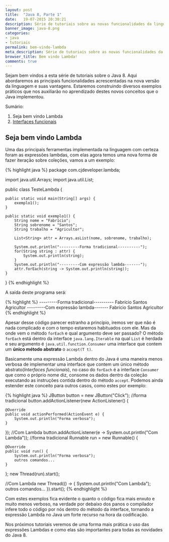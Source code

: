 ```yaml
---
layout: post
title:  "Java 8, Parte 1"
date:   19-07-2015 20:30:21  
description: Série de tutoriais sobre as novas funcionalidades da linguagem de programação Java, nesta primeira parte iremos entender como funcionam as expressões Lambdas.
banner_image: java-8.png
categories:
- java
- tutoriais
permalink: bem-vindo-lambda
meta_description: Série de tutoriais sobre as novas funcionalidades da linguagem de programação Java, nesta primeira parte iremos entender como funcionam as expressões Lambdas.
browser_title: Bem vindo Lambda!
comments: true
---
```

Sejam bem vindos a esta série de tutoriais sobre o Java 8. Aqui abordaremos as principais funcionalidades acrescentadas na nova versão da linguagem e suas vantagens. Estaremos construindo diversos exemplos práticos que nos auxiliarão no aprendizado destes novos conceitos que o Java implementou.

Sumário:

1. Seja bem vindo Lambda
2. [Interfaces funcionais](http://caiquejhones.github.io/)

## Seja bem vindo Lambda

Uma das principais ferramentas implementada na linguagem com certeza foram as expressões lambdas, com elas agora temos uma nova forma de fazer iteração sobre coleções, vamos a um exemplo:

{% highlight java %}
package com.cjdeveloper.lambda;

import java.util.Arrays;
import java.util.List;

public class TesteLambda {

	public static void main(String[] args) {
		exemplo1();
	}
	
	public static void exemplo1() {
		String nome = "Fabrício";
		String sobrenome = "Santos";
		String trabalho = "Agricultor";
		
		List<String> attr = Arrays.asList(nome, sobrenome, trabalho);
		
		System.out.println("---------Forma tradicional----------");
		for(String string : attr) {
			System.out.println(string);
		}
		System.out.println("---------Com expressão lambda-------");
		attr.forEach(string -> System.out.println(string));
	}

}
{% endhighlight %}

A saída deste programa será:

{% highlight %}
---------Forma tradicional----------
Fabrício
Santos
Agricultor
---------Com expressão lambda-------
Fabrício
Santos
Agricultor
{% endhighlight %}

Apesar desse código parecer estranho a princípio, iremos ver que não é nada complicado e com o tempo estaremos habituados com ele. Mas da onde vem o método `forEach` e qual argumento deve ser passado? O método `forEach` está dentro da interface `java.lang.Iterable` na qual `List` é herdada e seu argumento é `java.util.function.Consumer` uma interface que contem um **único método abstrato** o `accept(T t)`.

Basicamente uma expressão Lambda dentro do Java é uma maneira menos verbosa de implementar uma interface que contem um único método abstrato(*Interfaces funcionais*), no caso do `forEach` é a interface `Consumer` que como o próprio nome diz, consome os dados dentro da coleção executando as instruções contida dentro do método `accept`. Podemos ainda estender este conceito para outros casos, como estes por exemplo:

{% highlight java %}
JButton button = new JButton("Click");
//forma tradicional
button.addActionListener(new ActionListener() {
	
	@Override
	public void actionPerformed(ActionEvent e) {
		System.out.println("Forma verbosa");
	}
});
//Com Lambda
button.addActionListener(e -> System.out.println("Com Lambda"));
//forma tradicional
Runnable run = new Runnable() {
	
	@Override
	public void run() {
		System.out.println("Forma verbosa");
		outros comandos...
	}
};
new Thread(run).start();

//Com Lambda
new Thread(() -> {
	System.out.println("Com Lambda");
	outros comandos...
}).start();
{% endhighlight %} 

Com estes exemplos fica evidente o quanto o código fica mais enxuto e muito menos verboso, na verdade por debaixo dos panos o compilador infere todo o código por nós dentro do método da interface, tornando a expressão Lambda no Java um forte recurso na hora da codificação.

Nos próximos tutoriais veremos de uma forma mais prática o uso das expressões Lambdas e como elas são importantes para todas as novidades do Java 8.